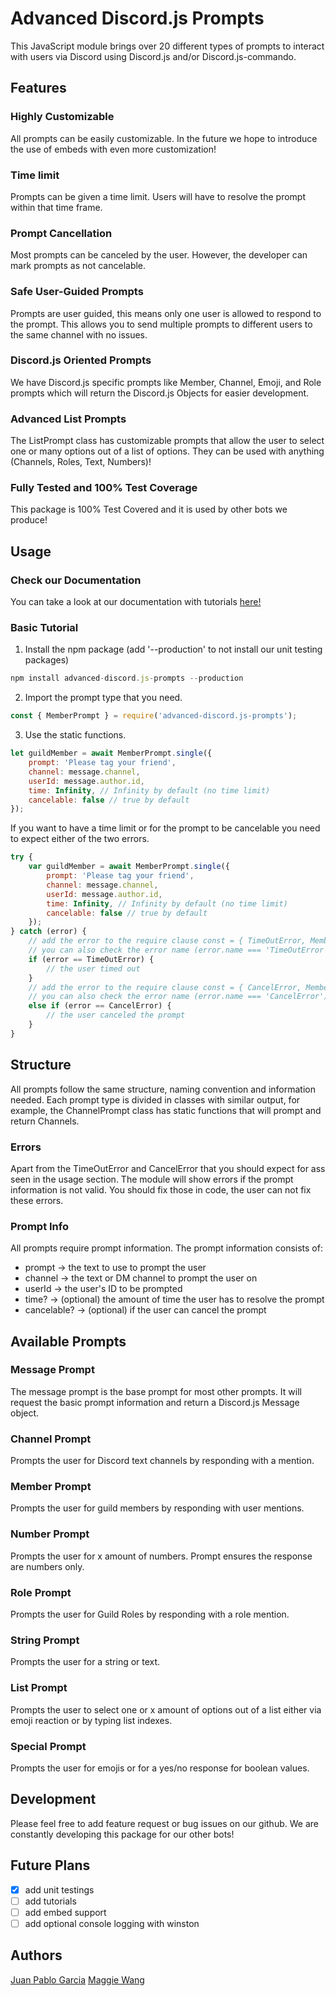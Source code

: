 # Advanced Discord.js Prompts
This JavaScript module brings over 20 different types of prompts to interact with 
users via Discord using Discord.js and/or Discord.js-commando.

## Features
### Highly Customizable
All prompts can be easily customizable. In the future we hope to introduce the use of embeds with even more customization!
### Time limit
Prompts can be given a time limit. Users will have to resolve the prompt within that time frame.
### Prompt Cancellation
Most prompts can be canceled by the user. However, the developer can mark prompts as not
cancelable. 
### Safe User-Guided Prompts
Prompts are user guided, this means only one user is allowed to respond to the prompt. This allows you to send multiple prompts to different users to the same channel with no issues.
### Discord.js Oriented Prompts
We have Discord.js specific prompts like Member, Channel, Emoji, and Role prompts which will return the Discord.js Objects for easier development.
### Advanced List Prompts
The ListPrompt class has customizable prompts that allow the user to select one or many options out of a list of options. They can be used with anything (Channels, Roles, Text, Numbers)!
### Fully Tested and 100% Test Coverage
This package is 100% Test Covered and it is used by other bots we produce!

## Usage
### Check our Documentation
You can take a look at our documentation with tutorials [here!](https://jpgarcar.github.io/advanced-discord.js-prompts/index.html)
### Basic Tutorial
1. Install the npm package (add '--production' to not install our unit testing packages)
```javascript
npm install advanced-discord.js-prompts --production
```
2. Import the prompt type that you need.
```javascript
const { MemberPrompt } = require('advanced-discord.js-prompts');
```
3. Use the static functions.
```javascript
let guildMember = await MemberPrompt.single({
    prompt: 'Please tag your friend',
    channel: message.channel,
    userId: message.author.id,
    time: Infinity, // Infinity by default (no time limit)
    cancelable: false // true by default
});
```
If you want to have a time limit or for the prompt to be cancelable you need to expect either of the two errors.
```javascript
try {
    var guildMember = await MemberPrompt.single({
        prompt: 'Please tag your friend',
        channel: message.channel,
        userId: message.author.id,
        time: Infinity, // Infinity by default (no time limit)
        cancelable: false // true by default
    });
} catch (error) {
    // add the error to the require clause const = { TimeOutError, MemberPrompt } ...
    // you can also check the error name (error.name === 'TimeOutError')
    if (error == TimeOutError) {
        // the user timed out
    } 
    // add the error to the require clause const = { CancelError, MemberPrompt } ...
    // you can also check the error name (error.name === 'CancelError')
    else if (error == CancelError) {
        // the user canceled the prompt
    }
}
```

## Structure
All prompts follow the same structure, naming convention and information needed.
Each prompt type is divided in classes with similar output, for example, the ChannelPrompt class has static functions that will prompt and return Channels.

### Errors
Apart from the TimeOutError and CancelError that you should expect for ass seen in the usage section. The module will show errors if the prompt information is not valid. You should fix those in code, the user can not fix these errors.

### Prompt Info
All prompts require prompt information. The prompt information consists of:
- prompt -> the text to use to prompt the user
- channel -> the text or DM channel to prompt the user on
- userId -> the user's ID to be prompted
- time? -> (optional) the amount of time the user has to resolve the prompt
- cancelable? -> (optional) if the user can cancel the prompt

## Available Prompts
### Message Prompt
The message prompt is the base prompt for most other prompts. It will request the basic 
prompt information and return a Discord.js Message object.
### Channel Prompt
Prompts the user for Discord text channels by responding with a mention.
### Member Prompt
Prompts the user for guild members by responding with user mentions.
### Number Prompt
Prompts the user for x amount of numbers. Prompt ensures the response are numbers only.
### Role Prompt
Prompts the user for Guild Roles by responding with a role mention.
### String Prompt
Prompts the user for a string or text.
### List Prompt
Prompts the user to select one or x amount of options out of a list either via emoji reaction or by typing list indexes.
### Special Prompt
Prompts the user for emojis or for a yes/no response for boolean values.

## Development
Please feel free to add feature request or bug issues on our github. We are constantly developing this package for our other bots!

## Future Plans
- [x] add unit testings
- [ ] add tutorials
- [ ] add embed support
- [ ] add optional console logging with winston

## Authors
[Juan Pablo Garcia](https://github.com/JPGarCar)
[Maggie Wang](https://github.com/mwang2000)